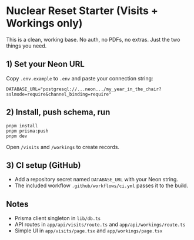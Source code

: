 # Nuclear Reset Starter (Visits + Workings only)

This is a clean, working base. No auth, no PDFs, no extras. Just the two things you need.

## 1) Set your Neon URL
Copy `.env.example` to `.env` and paste your connection string:
```
DATABASE_URL="postgresql://...neon.../my_year_in_the_chair?sslmode=require&channel_binding=require"
```

## 2) Install, push schema, run
```
pnpm install
pnpm prisma:push
pnpm dev
```
Open `/visits` and `/workings` to create records.

## 3) CI setup (GitHub)
- Add a repository secret named `DATABASE_URL` with your Neon string.
- The included workflow `.github/workflows/ci.yml` passes it to the build.

## Notes
- Prisma client singleton in `lib/db.ts`
- API routes in `app/api/visits/route.ts` and `app/api/workings/route.ts`
- Simple UI in `app/visits/page.tsx` and `app/workings/page.tsx`
